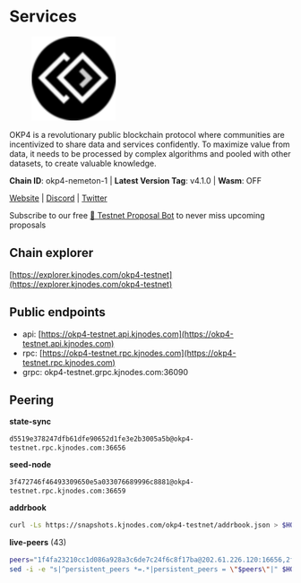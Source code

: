 # Services

<figure><img src="https://raw.githubusercontent.com/kj89/cosmos-images/main/logos/okp4.png" width="150" alt=""><figcaption></figcaption></figure>

OKP4 is a revolutionary public blockchain protocol where communities are incentivized to  share data and services confidently. To maximize value from data, it needs to be processed  by complex algorithms and pooled with other datasets, to create valuable knowledge.

**Chain ID**: okp4-nemeton-1 | **Latest Version Tag**: v4.1.0 | **Wasm**: OFF

[Website](https://okp4.network) | [Discord](https://discord.gg/okp4) | [Twitter](https://twitter.com/OKP4_Protocol)



Subscribe to our free [🤖 Testnet Proposal Bot](https://t.me/kjnodes_testnet_proposal_bot) to never miss upcoming proposals


## Chain explorer
[https://explorer.kjnodes.com/okp4-testnet](https://explorer.kjnodes.com/okp4-testnet)

## Public endpoints

* api: [https://okp4-testnet.api.kjnodes.com](https://okp4-testnet.api.kjnodes.com)
* rpc: [https://okp4-testnet.rpc.kjnodes.com](https://okp4-testnet.rpc.kjnodes.com)
* grpc: okp4-testnet.grpc.kjnodes.com:36090

## Peering

**state-sync**

```text
d5519e378247dfb61dfe90652d1fe3e2b3005a5b@okp4-testnet.rpc.kjnodes.com:36656
```

**seed-node**

```text
3f472746f46493309650e5a033076689996c8881@okp4-testnet.rpc.kjnodes.com:36659
```

**addrbook**
```bash
curl -Ls https://snapshots.kjnodes.com/okp4-testnet/addrbook.json > $HOME/.okp4d/config/addrbook.json
```

**live-peers** (43)
```bash
peers="1f4fa23210cc1d086a928a3c6de7c24f6c8f17ba@202.61.226.120:16656,2f6d5a319ebee0201dff4a0e3b7526d0863a4d32@65.109.85.225:6070,77324cc79d15d8bef4cc7462395062d73f51ad62@65.109.38.208:46656,5c2a752c9b1952dbed075c56c600c3a79b58c395@95.214.55.232:26996,d132ad0c5b2afd0eab2d87351eeda46dc9d69312@46.228.205.200:26656,ead118d7cbe51cbabf5a77b69db7255512f41023@88.208.34.134:60656,d5519e378247dfb61dfe90652d1fe3e2b3005a5b@65.109.68.190:36656,b0b56d944cf1cc569a1e77e0923e075bad94d755@141.95.145.41:28656,7dfc61d3ac9f6da7fa9f4893bc0ffa17ef8006e6@185.111.159.139:36656,643988550263605405a7968c38fd11653bf75cd0@38.242.252.104:26656,99f6675049e22a0216af0e2447e7a4c5021874cd@142.132.132.200:28656,874373b78d2cd50e716aa464bf407581d9305655@94.250.201.130:27656,14f8949ab0a276d2e55c8fa6255430881978a619@185.192.96.236:26656,42fbb917fca6787bc3ab774865f4bb1ef950f114@65.108.226.26:30656,eef77b5ae1c37f3e5809ff928c329dde906be388@65.108.133.73:21656,f3f72a8352c3dfa2b40e1d2fd0a877a5197adaaa@65.108.9.164:22556,e6bc1bcddce8077ee769c4b2c24e3ec93191721f@118.68.156.141:26656,d1c1b729eff9afe7dfd371f190df6282c82ccfad@65.109.89.5:31656,fff0a8c202befd9459ff93783a0e7756da305fe3@38.242.150.63:16656,603828b0b21b150ece5aeee9d548a259d08348ec@65.108.224.156:26656,8bccab4596e8bc162763bad6597d43523e6c32f8@104.194.8.68:26656,d1a0ff9bd7ea1ebd06bc7158f3523f5e557328be@163.172.135.127:26656,a490691c2a423573cb93bc23b13967ed9db0e3ff@146.190.44.218:26656,44c4ad482cf8f1d9e7e18968da78bd0349fe853e@5.78.54.193:26656,8cdeb85dada114c959c36bb59ce258c65ae3a09c@88.198.242.163:36656,5a460ead06c5fc1d6d70a1f858d874bf53463a4a@149.102.143.145:31656,7ba5d3721d98efd479b2a3f3b4df6ebd5fd2f119@109.123.243.135:26656,6a66a38bdd5895ec6f1ce18b3430860a30e18e02@142.132.149.118:26656,540e0e9b33b2d87315fdf7089404671581d36e94@95.217.203.43:26656,e755eb8016c2f6f5303b2f8d503d9126d235e80f@138.201.35.56:26656,854cc8b83a48ba4394c1940b57d0f42ec013e033@38.242.251.204:26656,74349a1cb9479b291866debe2042de8a2e88b850@65.108.233.109:17656,15fdc722cd49ef7676205b6ad3120a84728d948c@65.108.225.158:17656,307fb25cd6998d0d5bd1d947571f6043c6bb4069@65.109.31.114:2280,fe8bd9375c43a7cc6ef27e62d56af341a62e67c9@95.217.202.49:30656,2fbe2f4a74af9e0c6e15863b7787d96e57d63bbd@62.171.144.51:31656,9f55b6fbf5d246138cc88acfe193ac45aa49c288@31.7.196.148:26656,82bb185819e5cf2bb6a9896447672efca27f28cb@65.109.15.202:26656,30092d2717053f1c0813e8354c07c761c9c3ac5c@194.163.161.234:26656,8af258bbe73f4c66127a7b3e8b1ec23fde2950a6@65.108.192.123:19656,8527f34bd6e542304809386896997d12d80e5e0e@65.108.237.232:29656,54585c522153eade8cf2ae2cfe02144d5ac9beeb@75.119.155.249:26656,ade4d8bc8cbe014af6ebdf3cb7b1e9ad36f412c0@176.9.82.221:17656"
sed -i -e "s|^persistent_peers *=.*|persistent_peers = \"$peers\"|" $HOME/.okp4d/config/config.toml
```
